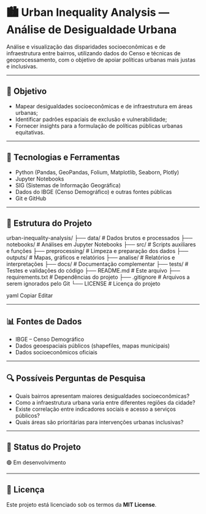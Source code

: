 # 🏙️ Urban Inequality Analysis — Análise de Desigualdade Urbana  
Análise e visualização das disparidades socioeconômicas e de infraestrutura entre bairros, utilizando dados do Censo e técnicas de geoprocessamento, com o objetivo de apoiar políticas urbanas mais justas e inclusivas.

---

## 🎯 Objetivo  
- Mapear desigualdades socioeconômicas e de infraestrutura em áreas urbanas;  
- Identificar padrões espaciais de exclusão e vulnerabilidade;  
- Fornecer insights para a formulação de políticas públicas urbanas equitativas.

---

## 🧰 Tecnologias e Ferramentas  
- Python (Pandas, GeoPandas, Folium, Matplotlib, Seaborn, Plotly)  
- Jupyter Notebooks  
- SIG (Sistemas de Informação Geográfica)  
- Dados do IBGE (Censo Demográfico) e outras fontes públicas  
- Git e GitHub

---

## 📁 Estrutura do Projeto  
urban-inequality-analysis/
├── data/ # Dados brutos e processados
├── notebooks/ # Análises em Jupyter Notebooks
├── src/ # Scripts auxiliares e funções
├── preprocessing/ # Limpeza e preparação dos dados
├── outputs/ # Mapas, gráficos e relatórios
├── analise/ # Relatórios e interpretações
├── docs/ # Documentação complementar
├── tests/ # Testes e validações do código
├── README.md # Este arquivo
├── requirements.txt # Dependências do projeto
├── .gitignore # Arquivos a serem ignorados pelo Git
└── LICENSE # Licença do projeto

yaml
Copiar
Editar

---

## 📊 Fontes de Dados  
- IBGE – Censo Demográfico  
- Dados geoespaciais públicos (shapefiles, mapas municipais)  
- Dados socioeconômicos oficiais  

---

## 🔍 Possíveis Perguntas de Pesquisa  
- Quais bairros apresentam maiores desigualdades socioeconômicas?  
- Como a infraestrutura urbana varia entre diferentes regiões da cidade?  
- Existe correlação entre indicadores sociais e acesso a serviços públicos?  
- Quais áreas são prioritárias para intervenções urbanas inclusivas?

---

## 📌 Status do Projeto  
🟢 Em desenvolvimento

---

## 📄 Licença  
Este projeto está licenciado sob os termos da **MIT License**.
